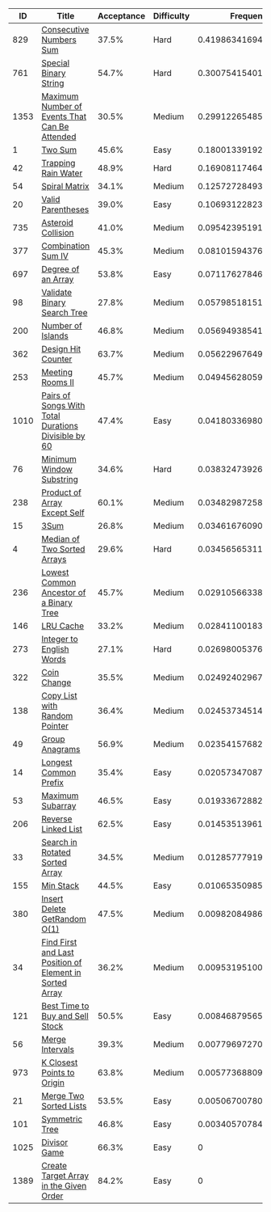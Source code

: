 |ID|Title|Acceptance|Difficulty|Frequency|
|----|-----|----|---|---|
|829|[Consecutive Numbers Sum]( https://leetcode.com/problems/consecutive-numbers-sum)|37.5%|Hard|0.4198634169489928|
|761|[Special Binary String]( https://leetcode.com/problems/special-binary-string)|54.7%|Hard|0.3007541540191337|
|1353|[Maximum Number of Events That Can Be Attended]( https://leetcode.com/problems/maximum-number-of-events-that-can-be-attended)|30.5%|Medium|0.29912265485367395|
|1|[Two Sum]( https://leetcode.com/problems/two-sum)|45.6%|Easy|0.18001339192381483|
|42|[Trapping Rain Water]( https://leetcode.com/problems/trapping-rain-water)|48.9%|Hard|0.16908117464136005|
|54|[Spiral Matrix]( https://leetcode.com/problems/spiral-matrix)|34.1%|Medium|0.12572728493821236|
|20|[Valid Parentheses]( https://leetcode.com/problems/valid-parentheses)|39.0%|Easy|0.10693122823835342|
|735|[Asteroid Collision]( https://leetcode.com/problems/asteroid-collision)|41.0%|Medium|0.09542395191890234|
|377|[Combination Sum IV]( https://leetcode.com/problems/combination-sum-iv)|45.3%|Medium|0.08101594376008861|
|697|[Degree of an Array]( https://leetcode.com/problems/degree-of-an-array)|53.8%|Easy|0.07117627846789498|
|98|[Validate Binary Search Tree]( https://leetcode.com/problems/validate-binary-search-tree)|27.8%|Medium|0.057985181512132535|
|200|[Number of Islands]( https://leetcode.com/problems/number-of-islands)|46.8%|Medium|0.05694938541936198|
|362|[Design Hit Counter]( https://leetcode.com/problems/design-hit-counter)|63.7%|Medium|0.05622967649867821|
|253|[Meeting Rooms II]( https://leetcode.com/problems/meeting-rooms-ii)|45.7%|Medium|0.04945628059066218|
|1010|[Pairs of Songs With Total Durations Divisible by 60]( https://leetcode.com/problems/pairs-of-songs-with-total-durations-divisible-by-60)|47.4%|Easy|0.04180336980436055|
|76|[Minimum Window Substring]( https://leetcode.com/problems/minimum-window-substring)|34.6%|Hard|0.038324739262994685|
|238|[Product of Array Except Self]( https://leetcode.com/problems/product-of-array-except-self)|60.1%|Medium|0.03482987258052727|
|15|[3Sum]( https://leetcode.com/problems/3sum)|26.8%|Medium|0.0346167609048592|
|4|[Median of Two Sorted Arrays]( https://leetcode.com/problems/median-of-two-sorted-arrays)|29.6%|Hard|0.034565653112280895|
|236|[Lowest Common Ancestor of a Binary Tree]( https://leetcode.com/problems/lowest-common-ancestor-of-a-binary-tree)|45.7%|Medium|0.029105663386885607|
|146|[LRU Cache]( https://leetcode.com/problems/lru-cache)|33.2%|Medium|0.028411001832779885|
|273|[Integer to English Words]( https://leetcode.com/problems/integer-to-english-words)|27.1%|Hard|0.026980053764546055|
|322|[Coin Change]( https://leetcode.com/problems/coin-change)|35.5%|Medium|0.024924029676386045|
|138|[Copy List with Random Pointer]( https://leetcode.com/problems/copy-list-with-random-pointer)|36.4%|Medium|0.02453734514188008|
|49|[Group Anagrams]( https://leetcode.com/problems/group-anagrams)|56.9%|Medium|0.02354157682187747|
|14|[Longest Common Prefix]( https://leetcode.com/problems/longest-common-prefix)|35.4%|Easy|0.02057347087022327|
|53|[Maximum Subarray]( https://leetcode.com/problems/maximum-subarray)|46.5%|Easy|0.019336728821707075|
|206|[Reverse Linked List]( https://leetcode.com/problems/reverse-linked-list)|62.5%|Easy|0.01453513961911317|
|33|[Search in Rotated Sorted Array]( https://leetcode.com/problems/search-in-rotated-sorted-array)|34.5%|Medium|0.012857779194289386|
|155|[Min Stack]( https://leetcode.com/problems/min-stack)|44.5%|Easy|0.010653509851791077|
|380|[Insert Delete GetRandom O(1)]( https://leetcode.com/problems/insert-delete-getrandom-o1)|47.5%|Medium|0.009820849864094454|
|34|[Find First and Last Position of Element in Sorted Array]( https://leetcode.com/problems/find-first-and-last-position-of-element-in-sorted-array)|36.2%|Medium|0.009531951009811851|
|121|[Best Time to Buy and Sell Stock]( https://leetcode.com/problems/best-time-to-buy-and-sell-stock)|50.5%|Easy|0.00846879565300311|
|56|[Merge Intervals]( https://leetcode.com/problems/merge-intervals)|39.3%|Medium|0.007796972706004796|
|973|[K Closest Points to Origin]( https://leetcode.com/problems/k-closest-points-to-origin)|63.8%|Medium|0.005773688094426333|
|21|[Merge Two Sorted Lists]( https://leetcode.com/problems/merge-two-sorted-lists)|53.5%|Easy|0.005067007800877041|
|101|[Symmetric Tree]( https://leetcode.com/problems/symmetric-tree)|46.8%|Easy|0.0034057078469827435|
|1025|[Divisor Game]( https://leetcode.com/problems/divisor-game)|66.3%|Easy|0|
|1389|[Create Target Array in the Given Order]( https://leetcode.com/problems/create-target-array-in-the-given-order)|84.2%|Easy|0|
